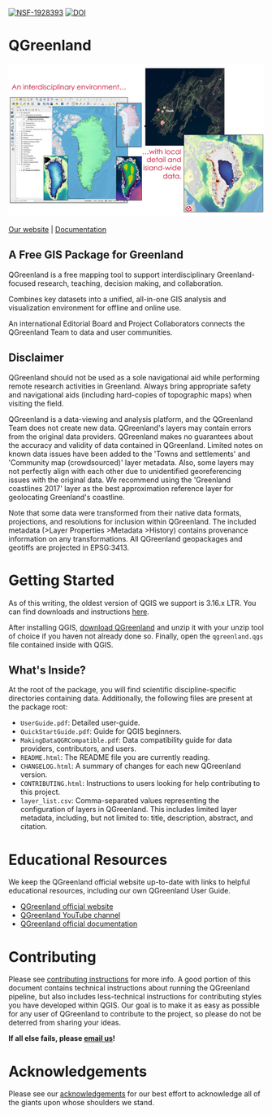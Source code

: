 [![NSF-1928393](https://img.shields.io/badge/NSF-1928393-red.svg)](https://nsf.gov/awardsearch/showAward?AWD_ID=1928393)
[![DOI](https://zenodo.org/badge/241453043.svg)](https://zenodo.org/badge/latestdoi/241453043)

# QGreenland

![QGreenland example images](/doc/_images/qgreenland-examples.jpg)

[Our website](https://www.qgreenland.org) | [Documentation](https://qgreenland.readthedocs.io)


## A Free GIS Package for Greenland

QGreenland is a free mapping tool to support interdisciplinary
Greenland-focused research, teaching, decision making, and collaboration.

Combines key datasets into a unified, all-in-one GIS analysis and visualization
environment for offline and online use.

An international Editorial Board and Project Collaborators connects the
QGreenland Team to data and user communities.


## Disclaimer

QGreenland should not be used as a sole navigational aid while performing
remote research activities in Greenland. Always bring appropriate safety and
navigational aids (including hard-copies of topographic maps) when visiting the
field.

QGreenland is a data-viewing and analysis platform, and the QGreenland Team
does not create new data. QGreenland's layers may contain errors from the
original data providers. QGreenland makes no guarantees about the accuracy and
validity of data contained in QGreenland. Limited notes on known data issues
have been added to the 'Towns and settlements' and 'Community map
(crowdsourced)' layer metadata. Also, some layers may not perfectly align with
each other due to unidentified georeferencing issues with the original data. We
recommend using the 'Greenland coastlines 2017' layer as the best approximation
reference layer for geolocating Greenland's coastline.

Note that some data were transformed from their native data formats,
projections, and resolutions for inclusion within QGreenland. The included
metadata (>Layer Properties >Metadata >History) contains provenance information
on any transformations. All QGreenland geopackages and geotiffs are projected
in EPSG:3413.


# Getting Started

As of this writing, the oldest version of QGIS we support is 3.16.x LTR. You
can find downloads and instructions
[here](https://qgis.org/en/site/forusers/download.html).

After installing QGIS, [download QGreenland](http://www.qgreenland.org/explore)
and unzip it with your unzip tool of choice if you haven not already done so.
Finally, open the `qgreenland.qgs` file contained inside with QGIS.


## What's Inside?

At the root of the package, you will find scientific discipline-specific
directories containing data. Additionally, the following files are present at
the package root:

* `UserGuide.pdf`: Detailed user-guide.
* `QuickStartGuide.pdf`: Guide for QGIS beginners.
* `MakingDataQGRCompatible.pdf`: Data compatibility guide for data providers,
  contributors, and users.
* `README.html`: The README file you are currently reading.
* `CHANGELOG.html`: A summary of changes for each new QGreenland version.
* `CONTRIBUTING.html`: Instructions to users looking for help contributing to
  this project.
* `layer_list.csv`: Comma-separated values representing the configuration of
  layers in QGreenland. This includes limited layer metadata, including, but
  not limited to: title, description, abstract, and citation.


# Educational Resources

We keep the QGreenland official website up-to-date with links to helpful
educational resources, including our own QGreenland User Guide.

* [QGreenland official website](https://qgreenland.org)
* [QGreenland YouTube channel](https://www.youtube.com/channel/UCjWae_Jrbognx2ju_SHBZ2A/videos)
* [QGreenland official documentation](https://qgreenland.readthedocs.io)


# Contributing

Please see [contributing instructions](https://qgreenland.readthedocs.io/en/latest/contributor-how-to/contribute-layers.html) for more info. A good
portion of this document contains technical instructions about running the
QGreenland pipeline, but also includes less-technical instructions for
contributing styles you have developed within QGIS. Our goal is to make it as
easy as possible for any user of QGreenland to contribute to the project, so
please do not be deterred from sharing your ideas.

**If all else fails, please [email us](mailto:qgreenland.info@gmail.com)!**


# Acknowledgements

Please see our [acknowledgements](https://qgreenland.readthedocs.io/en/latest/acknowledgements.html) for our
best effort to acknowledge all of the giants upon whose shoulders we stand.
